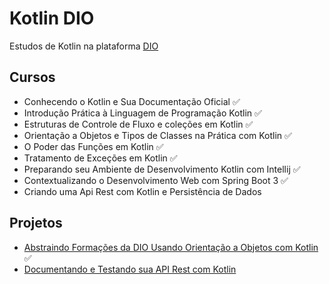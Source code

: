 # Kotlin DIO
Estudos de Kotlin na plataforma [DIO](web.dio.me)

## Cursos
- Conhecendo o Kotlin e Sua Documentação Oficial ✅
- Introdução Prática à Linguagem de Programação Kotlin ✅
- Estruturas de Controle de Fluxo e coleções em Kotlin ✅
- Orientação a Objetos e Tipos de Classes na Prática com Kotlin ✅
- O Poder das Funções em Kotlin ✅
- Tratamento de Exceções em Kotlin ✅
- Preparando seu Ambiente de Desenvolvimento Kotlin com Intellij ✅
- Contextualizando o Desenvolvimento Web com Spring Boot 3 ✅
- Criando uma Api Rest com Kotlin e Persistência de Dados

## Projetos
- [Abstraindo Formações da DIO Usando Orientação a Objetos com Kotlin](https://github.com/otonielnn/aprenda-kotlin-com-exemplos-lab) ✅
- [Documentando e Testando sua API Rest com Kotlin](https://github.com/otonielnn/Credit-Application-System)